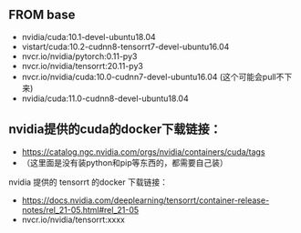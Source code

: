 ## FROM  base

* nvidia/cuda:10.1-devel-ubuntu18.04
* vistart/cuda:10.2-cudnn8-tensorrt7-devel-ubuntu16.04 
* nvcr.io/nvidia/pytorch:0.11-py3
* nvcr.io/nvidia/tensorrt:20.11-py3
* nvcr.io/nvidia/cuda:10.0-cudnn7-devel-ubuntu16.04 (这个可能会pull不下来)
* nvidia/cuda:11.0-cudnn8-devel-ubuntu18.04



## nvidia提供的cuda的docker下载链接：

- https://catalog.ngc.nvidia.com/orgs/nvidia/containers/cuda/tags
- （这里面是没有装python和pip等东西的，都需要自己装）

nvidia 提供的 tensorrt 的docker 下载链接：

- https://docs.nvidia.com/deeplearning/tensorrt/container-release-notes/rel_21-05.html#rel_21-05
- nvcr.io/nvidia/tensorrt:xxxx



